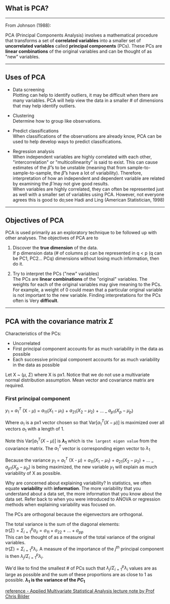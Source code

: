 ## What is PCA?


---
From Johnson (1988):

PCA (Principal Components Analysis) involves a mathematical procedure that transforms a set of **correlated variables** into a smaller set of **uncorrelated variables** called **principal components** (PCs). These PCs are **linear combinations** of the original variables and can be thought of as "new" variables.

---


## Uses of PCA

- Data screening  
Plotting can help to identify outliers, it may be difficult when there are many variables. PCA will help view the data in a smaller # of dimensions that may help identify outliers.  

- Clustering  
Determine how to group like observations.

- Predict classifications  
When classifications of the observations are already know, PCA can be used to help develop ways to predict classifications.

- Regression analysis  
When independent variables are highly correlated with each other, "intercorrelation" or "multicollinearity" is said to exist. This can cause estimates of the $\hat{\beta}$'s to be unstable (meaning that from sample-to-sample-to-sample, the $\hat{\beta}$'s have a lot of variability). Therefore, interpretation of how an independent and dependent variable are related by examining the $\hat{\beta}$ may not give good results.  
When variables are highly correlated, they can often be represented just as well with a smaller set of variables using PCA. However, not everyone agrees this is good to do;see Hadi and Ling (American Statistician, 1998)
---


## Objectives of PCA

PCA is used primarily as an exploratory technique to be followed up with other analyses. The objectives of PCA are to

1. Discover the **true dimension** of the data.  
If p dimension data (# of columns p) can be represented in q < p (q can be PC1, PC2... PCq) dimensions without losing much information, then do it.

2. Try to interpret the PCs ("new" variables)  
The PCs are **linear combinations** of the "original" variables. The weights for each of the original variables may give meaning to the PCs. For example, a weight of 0 could mean that a particular original variable is not important to the new variable. Finding interpretations for the PCs often is Very **difficult**.
---


## PCA with the covariance matrix $\Sigma$  
Characteristics of the PCs:

- Uncorrelated
- First principal component accounts for as much variability in the data as possible
- Each successive principal component accounts for as much variability in the data as possible
 
Let X ~ ($\mu$, $\Sigma$) where X is px1. Notice that we do not use a multivariate normal distribution assumption. Mean vector and covariance matrix are required.


### First principal component

$y_1$ = $a^{T}_1$ (X - $\mu$) = $a_{11}$($X_1 - \mu_1$) + $a_{21}$($X_2 - \mu_2$) + ... _ $a_{p1}$($X_p - \mu_p$)

Where $a_1$ is a px1 vector chosen so that Var[$a^{T}_{1}$($X - \mu$)] is maximized over all vectors $a_1$ with a length of 1. 

Note this Var[$a^{T}_{1}$($X - \mu$)] is **$\lambda_1$** which is ```the largest eigen value``` from the covariance matrix. The $a^{T}_1$ vector is corresponding eigen vector to $\lambda_1$

Because  the variance $y_1$ = $a^{T}_1$ (X - $\mu$) = $a_{11}$($X_1 - \mu_1$) + $a_{21}$($X_2 - \mu_2$) + ... _ $a_{p1}$($X_p - \mu_p$) is being maximized, the new variable $y_1$ will explain as much variability of X as possible.

Why are concerned about explaining variability? In statistics, we often equate **variability** with **information**. The more variability that you understand about a data set, the more information that you know about the data set. Refer back to when you were introduced to ANOVA or regression methods when explaining variability was focused on.

The PCs are orthogonal because the eigenvectors are orthogonal.

The total variance is the sum of the diagonal elements:  
$tr(\Sigma) = \Sigma^p_{i=1}\sigma_{ii} = \sigma_{11} + \sigma_{22} + ... + \sigma_{pp}$  
This can be thought of as a measure of the total variance of the original variables.  
$tr(\Sigma) = \Sigma^p_{i=1}\lambda_{i}$. A measure of the importance of the $j^{th}$ principal component is then $\lambda_j / \Sigma^p_{i=1}\lambda_{i}$. 

We'd like to find the smallest # of PCs such that $\lambda_j / \Sigma^p_{i=1}\lambda_{i}$ values are as large as possible and the sum of these proportions are as close to 1 as possible.  **$\lambda_1$ is the variance of the $PC_1$**







[reference - Applied Multivariate Statistical Analysis lecture note by Prof Chris Bilder ](http://www.chrisbilder.com/multivariate/sections.html)
